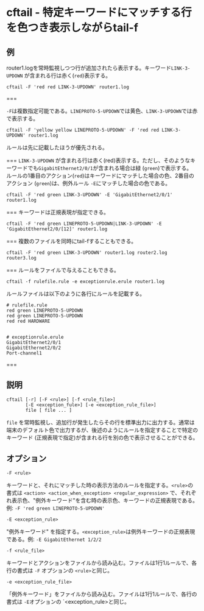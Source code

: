 # cftail -  特定キーワードにマッチする行を色つき表示しながらtail-f

## 例

router1.logを常時監視しつつ行が追加されたら表示する。キーワード`LINK-3-UPDOWN` が含まれる行は赤く(`red`)表示する。

    cftail -F 'red red LINK-3-UPDOWN' router1.log

===

`-F`は複数指定可能である。`LINEPROTO-5-UPDOWN`では黄色、`LINK-3-UPDOWN`では赤で表示する。

    cftail -F 'yellow yellow LINEPROTO-5-UPDOWN' -F 'red red LINK-3-UPDOWN' router1.log
    
ルールは先に記載したほうが優先される。

===
`LINK-3-UPDOWN` が含まれる行は赤く(red)表示する。ただし、そのようなキーワードでも`GigabitEthernet2/0/1`が含まれる場合は緑 (`green`)で表示する。
ルールの1番目のアクション(`red`)はキーワードにマッチした場合の色、2番目のアクション (`green`)は、例外ルール `-E`にマッチした場合の色である。

    cftail -F 'red green LINK-3-UPDOWN' -E 'GigabitEthernet2/0/1' router1.log
    
===
キーワードは正規表現が指定できる。

    cftail -F 'red green LINEPROTO-5-UPDOWN|LINK-3-UPDOWN' -E 'GigabitEthernet2/0/[12]' router1.log

===
複数のファイルを同時にtail-fすることもできる。

    cftail -F 'red green LINK-3-UPDOWN' router1.log router2.log router3.log
    
===
ルールをファイルで与えることもできる。

    cftail -f rulefile.rule -e exceptionrule.erule router1.log

ルールファイルは以下のように各行にルールを記載する。

    # rulefile.rule
    red green LINEPROTO-5-UPDOWN
    red green LINEPROTO-5-UPDOWN
    red red HARDWARE


    # exceptionrule.erule
    GigabitEthernet2/0/1
    GigabitEthernet2/0/2
    Port-channel1
    
===

## 説明

    cftail [-r] [-F <rule>] [-f <rule_file>]
           [-E <exception_fule>] [-e <exception_rule_file>]
           file [ file ... ]

`file` を常時監視し、追加行が発生したらその行を標準出力に出力する。通常は端末のデフォルト色で出力するが、後述のようにルールを指定することで特定のキーワード (正規表現で指定)が含まれる行を別の色で表示させることができる。

## オプション

`-F <rule>`

キーワードと、それにマッチした時の表示方法のルールを指定する。`<rule>`の書式は
`<action> <action_when_exception> <regular_expression>` で、それぞれ表示色、"例外キーワード"を含む時の表示色、キーワードの正規表現である。例: `-F 'red green LINEPROTO-5-UPDOWN'`

`-E <exception_rule>`

"例外キーワード" を指定する。`<exception_rule>`は例外キーワードの正規表現である。例: `-E GigabitEthernet 1/2/2`

`-f <rule_file>`

キーワードとアクションをファイルから読み込む。ファイルは1行1ルールで、各行の書式は `-F` オプションの `<rule>`と同じ。

`-e <exception_rule_file>`

「例外キーワード」をファイルから読み込む。ファイルは1行1ルールで、各行の書式は `-E`オプションの `<exception_rule>と同じ。


